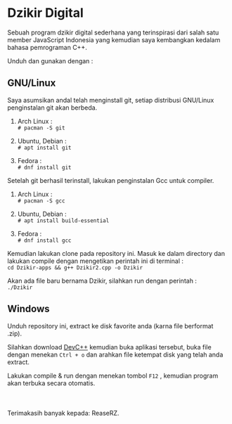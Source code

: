 # Dzikir Digital

Sebuah program dzikir digital sederhana yang terinspirasi dari salah satu member JavaScript Indonesia yang kemudian saya kembangkan kedalam bahasa pemrograman C++.

Unduh dan gunakan dengan :


## GNU/Linux 

Saya asumsikan andal telah menginstall git, setiap distribusi GNU/Linux penginstalan git akan berbeda. 

1. Arch Linux :\
 `# pacman -S git`
 
3. Ubuntu, Debian :\
 `# apt install git`
 
5. Fedora :\
`# dnf install git`

Setelah git berhasil terinstall, lakukan penginstalan Gcc untuk compiler.

1. Arch Linux :\
`# pacman -S gcc`

3. Ubuntu, Debian :\
`# apt install build-essential `

4. Fedora :\
`# dnf install gcc`

Kemudian lakukan clone pada repository ini. Masuk ke dalam directory dan lakukan compile dengan mengetikan perintah ini di terminal :\
`cd Dzikir-apps && g++ Dzikir2.cpp -o Dzikir`

Akan ada file baru bernama Dzikir, silahkan run dengan perintah :\
`./Dzikir`


## Windows

Unduh repository ini, extract ke disk favorite anda (karna file berformat .zip).

Silahkan download [DevC++](https://www.nesabamedia.com/download-dev-c/) kemudian buka aplikasi tersebut, buka file dengan menekan `Ctrl + o` dan arahkan file ketempat disk yang telah anda extract.

Lakukan compile & run dengan menekan tombol `F12` , kemudian program akan terbuka secara otomatis.
\
\
\
\
Terimakasih banyak kepada: ReaseRZ.

